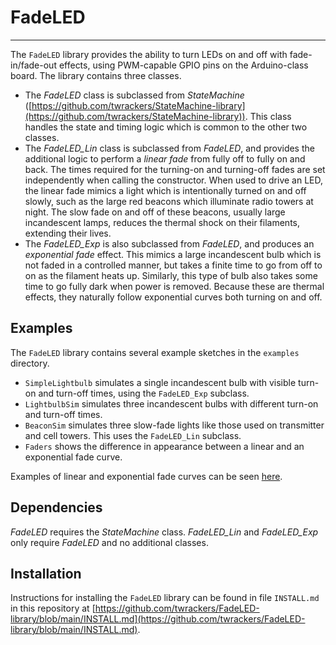 # FadeLED #

----------

The `FadeLED` library provides the ability to turn LEDs on and off with fade-in/fade-out effects, using PWM-capable GPIO pins on the Arduino-class board.  The library contains three classes.

- The *FadeLED* class is subclassed from *StateMachine* ([https://github.com/twrackers/StateMachine-library](https://github.com/twrackers/StateMachine-library)).  This class handles the state and timing logic which is common to the other two classes.
- The *FadeLED_Lin* class is subclassed from *FadeLED*, and provides the additional logic to perform a *linear fade* from fully off to fully on and back.  The times required for the turning-on and turning-off fades are set independently when calling the constructor.  When used to drive an LED, the linear fade mimics a light which is intentionally turned on and off slowly, such as the large red beacons which illuminate radio towers at night.  The slow fade on and off of these beacons, usually large incandescent lamps, reduces the thermal shock on their filaments, extending their lives.
- The *FadeLED_Exp* is also subclassed from *FadeLED*, and produces an *exponential fade* effect.  This mimics a large incandescent bulb which is not faded in a controlled manner, but takes a finite time to go from off to on as the filament heats up.  Similarly, this type of bulb also takes some time to go fully dark when power is removed.  Because these are thermal effects, they naturally follow exponential curves both turning on and off.

## Examples ##

The `FadeLED` library contains several example sketches in the `examples` directory.

- `SimpleLightbulb` simulates a single incandescent bulb with visible turn-on and turn-off times, using the `FadeLED_Exp` subclass.
- `LightbulbSim` simulates three incandescent bulbs with different turn-on and turn-off times.
- `BeaconSim` simulates three slow-fade lights like those used on transmitter and cell towers.  This uses the `FadeLED_Lin` subclass.
- `Faders` shows the difference in appearance between a linear and an exponential fade curve.

Examples of linear and exponential fade curves can be seen [here](extras/FadeLED_plot.png).

## Dependencies ##

*FadeLED* requires the *StateMachine* class.  *FadeLED_Lin* and *FadeLED_Exp* only require *FadeLED* and no additional classes.

## Installation ##

Instructions for installing the `FadeLED` library can be found in file `INSTALL.md` in this repository at [https://github.com/twrackers/FadeLED-library/blob/main/INSTALL.md](https://github.com/twrackers/FadeLED-library/blob/main/INSTALL.md).
